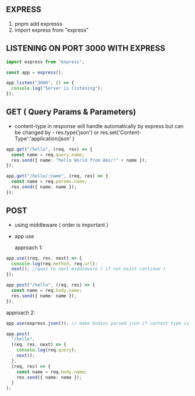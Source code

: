 ## EXPRESS

1. pnpm add expresss
2. import express from "express"

## LISTENING ON PORT 3000 WITH EXPRESS

```ts
import express from "express";

const app = express();

app.listen("3000", () => {
  console.log("Server is listening");
});
```

## GET ( Query Params & Parameters)

- content-type in response will handle automatically by express but can be changed by - res.type('json') or res.set('Content-Type':'application/json' )

```ts
app.get("/hello", (req, res) => {
  const name = req.query.name;
  res.send({ name: "hello World from Amir!" + name });
});

app.get("/hello/:name", (req, res) => {
  const name = req.params.name;
  res.send({ name: name });
});
```

## POST

- using middleware ( order is important )
- app use

  approach 1:

```ts
app.use((req, res, next) => {
  console.log(req.method, req.url);
  next(); //goes to next middleware ( if not exist continue )
});

app.post("/hello", (req, res) => {
  const name = req.body.name;
  res.send({ name: name });
});
```

approach 2:

```ts
app.use(express.json()); // make bodies parsed json if content type is json

app.post(
  "/hello",
  (req, res, next) => {
    console.log(req.query);
    next();
  },
  (req, res) => {
    const name = req.body.name;
    res.send({ name: name });
  }
);
```
